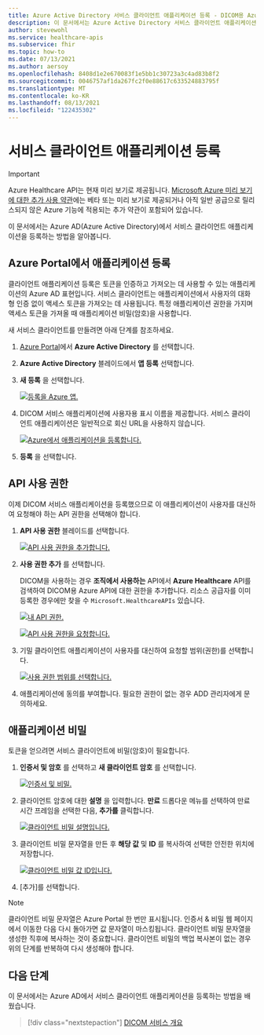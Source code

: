 ```yaml
---
title: Azure Active Directory 서비스 클라이언트 애플리케이션 등록 - DICOM용 Azure Healthcare API
description: 이 문서에서는 Azure Active Directory 서비스 클라이언트 애플리케이션을 등록하는 방법을 설명합니다.
author: stevewohl
ms.service: healthcare-apis
ms.subservice: fhir
ms.topic: how-to
ms.date: 07/13/2021
ms.author: aersoy
ms.openlocfilehash: 8408d1e2e670083f1e5bb1c30723a3c4ad83b8f2
ms.sourcegitcommit: 0046757af1da267fc2f0e88617c633524883795f
ms.translationtype: MT
ms.contentlocale: ko-KR
ms.lasthandoff: 08/13/2021
ms.locfileid: "122435302"
---
```

# <a name="register-a-service-client-application"></a>서비스 클라이언트 애플리케이션 등록

> [!IMPORTANT]
> Azure Healthcare API는 현재 미리 보기로 제공됩니다. [Microsoft Azure 미리 보기에 대한 추가 사용 약관](https://azure.microsoft.com/support/legal/preview-supplemental-terms/)에는 베타 또는 미리 보기로 제공되거나 아직 일반 공급으로 릴리스되지 않은 Azure 기능에 적용되는 추가 약관이 포함되어 있습니다.

이 문서에서는 Azure AD(Azure Active Directory)에서 서비스 클라이언트 애플리케이션을 등록하는 방법을 알아봅니다.

## <a name="application-registrations-in-the-azure-portal"></a>Azure Portal에서 애플리케이션 등록

클라이언트 애플리케이션 등록은 토큰을 인증하고 가져오는 데 사용할 수 있는 애플리케이션의 Azure AD 표현입니다. 서비스 클라이언트는 애플리케이션에서 사용자의 대화형 인증 없이 액세스 토큰을 가져오는 데 사용됩니다. 특정 애플리케이션 권한을 가지며 액세스 토큰을 가져올 때 애플리케이션 비밀(암호)을 사용합니다.

새 서비스 클라이언트를 만들려면 아래 단계를 참조하세요.

1. [Azure Portal](https://portal.azure.com)에서 **Azure Active Directory** 를 선택합니다.
2. **Azure Active Directory** 블레이드에서 **앱 등록** 선택합니다.
3. **새 등록** 을 선택합니다.

   [![등록을 Azure 앱. ](media/dicom-azure-app-registrations.png) ](media/dicom-azure-app-registrations.png#lightbox)

4. DICOM 서비스 애플리케이션에 사용자용 표시 이름을 제공합니다. 서비스 클라이언트 애플리케이션은 일반적으로 회신 URL을 사용하지 않습니다.

   [![Azure에서 애플리케이션을 등록합니다. ](media/dicom-registration-application-name.png) ](media/dicom-registration-application-name.png#lightbox)

5. **등록** 을 선택합니다.

## <a name="api-permissions"></a>API 사용 권한

이제 DICOM 서비스 애플리케이션을 등록했으므로 이 애플리케이션이 사용자를 대신하여 요청해야 하는 API 권한을 선택해야 합니다.

1. **API 사용 권한** 블레이드를 선택합니다.

   [![API 사용 권한을 추가합니다. ](media/dicom-add-api-permissions.png) ](media/dicom-add-api-permissions.png#lightbox)

2. **사용 권한 추가** 를 선택합니다.

   DICOM을 사용하는 경우 **조직에서 사용하는** API에서 **Azure Healthcare** API를 검색하여 DICOM용 Azure API에 대한 권한을 추가합니다. 리소스 공급자를 이미 등록한 경우에만 찾을 수 `Microsoft.HealthcareAPIs` 있습니다.

   [![내 API 권한. ](media/dicom-request-my-api-permissions.png) ](media/dicom-request-my-api-permissions.png#lightbox)


   [![API 사용 권한을 요청합니다. ](media/dicom-request-api-permissions.png) ](media/dicom-request-api-permissions.png#lightbox)

3. 기밀 클라이언트 애플리케이션이 사용자를 대신하여 요청할 범위(권한)를 선택합니다.

   [![사용 권한 범위를 선택합니다. ](media/dicom-select-scopes.png) ](media/dicom-select-scopes.png#lightbox)

4. 애플리케이션에 동의를 부여합니다. 필요한 권한이 없는 경우 ADD 관리자에게 문의하세요.


## <a name="application-secret"></a>애플리케이션 비밀

토큰을 얻으려면 서비스 클라이언트에 비밀(암호)이 필요합니다.

1. **인증서 및 암호** 를 선택하고 **새 클라이언트 암호** 를 선택합니다.

   [![인증서 및 비밀. ](media/dicom-new-client-secret.png) ](media/dicom-new-client-secret.png#lightbox)

2. 클라이언트 암호에 대한 **설명** 을 입력합니다. **만료** 드롭다운 메뉴를 선택하여 만료 시간 프레임을 선택한 다음, **추가를** 클릭합니다.

   [![클라이언트 비밀 설명입니다. ](media/dicom-client-secret-description.png) ](media/dicom-client-secret-description.png#lightbox)

3. 클라이언트 비밀 문자열을 만든 후 **해당 값** 및 **ID** 를 복사하여 선택한 안전한 위치에 저장합니다.

   [![클라이언트 비밀 값 ID입니다. ](media/dicom-client-secret-value-id.png) ](media/dicom-client-secret-value-id.png#lightbox)

4. [추가]를 선택합니다.

> [!NOTE]
> 클라이언트 비밀 문자열은 Azure Portal 한 번만 표시됩니다. 인증서 & 비밀 웹 페이지에서 이동한 다음 다시 돌아가면 값 문자열이 마스킹됩니다. 클라이언트 비밀 문자열을 생성한 직후에 복사하는 것이 중요합니다. 클라이언트 비밀의 백업 복사본이 없는 경우 위의 단계를 반복하여 다시 생성해야 합니다.


## <a name="next-steps"></a>다음 단계

이 문서에서는 Azure AD에서 서비스 클라이언트 애플리케이션을 등록하는 방법을 배웠습니다. 

>[!div class="nextstepaction"]
>[DICOM 서비스 개요](dicom-services-overview.md)




